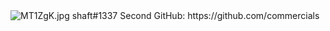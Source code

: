 <img src="https://i.vgy.me/MT1ZgK.jpg" alt="MT1ZgK.jpg">
shaft#1337
Second GitHub: https://github.com/commercials
